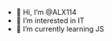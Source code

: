 - 👋 Hi, I’m @ALX114
- 👀 I’m interested in IT
- 🌱 I’m currently learning JS

<!---
ALX114/ALX114 is a ✨ special ✨ repository because its `README.md` (this file) appears on your GitHub profile.
You can click the Preview link to take a look at your changes.
--->
